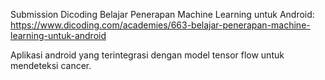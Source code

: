 Submission Dicoding Belajar Penerapan Machine Learning untuk Android:  https://www.dicoding.com/academies/663-belajar-penerapan-machine-learning-untuk-android

Aplikasi android yang terintegrasi dengan model tensor flow untuk mendeteksi cancer. 

